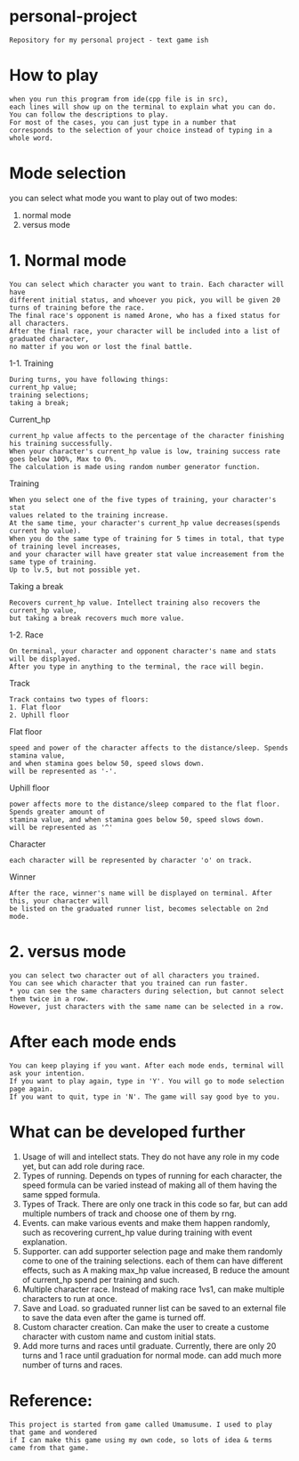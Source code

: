 # personal-project
```
Repository for my personal project - text game ish
```
# How to play
```
when you run this program from ide(cpp file is in src),
each lines will show up on the terminal to explain what you can do.
You can follow the descriptions to play.
For most of the cases, you can just type in a number that
corresponds to the selection of your choice instead of typing in a whole word.
```
# Mode selection
you can select what mode you want to play out of two modes:
1. normal mode
2. versus mode

# 1. Normal mode
```
You can select which character you want to train. Each character will have
different initial status, and whoever you pick, you will be given 20 turns of training before the race.
The final race's opponent is named Arone, who has a fixed status for all characters.
After the final race, your character will be included into a list of graduated character,
no matter if you won or lost the final battle.
```

1-1. Training
```
During turns, you have following things:
current_hp value;
training selections;
taking a break;
```
Current_hp
```
current_hp value affects to the percentage of the character finishing his training successfully.
When your character's current_hp value is low, training success rate goes below 100%, Max to 0%.
The calculation is made using random number generator function.
```

Training
```
When you select one of the five types of training, your character's stat
values related to the training increase.
At the same time, your character's current_hp value decreases(spends current hp value).
When you do the same type of training for 5 times in total, that type of training level increases,
and your character will have greater stat value increasement from the same type of training.
Up to lv.5, but not possible yet.
```

Taking a break
```
Recovers current_hp value. Intellect training also recovers the current_hp value,
but taking a break recovers much more value.
```

1-2. Race
```
On terminal, your character and opponent character's name and stats will be displayed.
After you type in anything to the terminal, the race will begin.
```
Track
```
Track contains two types of floors:
1. Flat floor
2. Uphill floor
```
Flat floor
```
speed and power of the character affects to the distance/sleep. Spends stamina value,
and when stamina goes below 50, speed slows down.
will be represented as '-'.
```
Uphill floor
```
power affects more to the distance/sleep compared to the flat floor. Spends greater amount of
stamina value, and when stamina goes below 50, speed slows down.
will be represented as '^'
```
Character
```
each character will be represented by character 'o' on track. 
```
Winner
```
After the race, winner's name will be displayed on terminal. After this, your character will
be listed on the graduated runner list, becomes selectable on 2nd mode.
```
# 2. versus mode
```
you can select two character out of all characters you trained.
You can see which character that you trained can run faster.
* you can see the same characters during selection, but cannot select them twice in a row.
However, just characters with the same name can be selected in a row.
```
# After each mode ends
```
You can keep playing if you want. After each mode ends, terminal will ask your intention.
If you want to play again, type in 'Y'. You will go to mode selection page again.
If you want to quit, type in 'N'. The game will say good bye to you.
```
# What can be developed further
1. Usage of will and intellect stats. They do not have any role in my code yet, but can add role during race.
2. Types of running. Depends on types of running for each character, the speed formula can be varied instead of making all of them having the same spped formula.
3. Types of Track. There are only one track in this code so far, but can add multiple numbers of track and choose one of them by rng.
4. Events. can make various events and make them happen randomly, such as recovering current_hp value during training with event explanation.
5. Supporter. can add supporter selection page and make them randomly come to one of the training selections. each of them can have different effects, such as A making max_hp value increased, B reduce the amount of current_hp spend per training and such.
6. Multiple character race. Instead of making race 1vs1, can make multiple characters to run at once.
7. Save and Load. so graduated runner list can be saved to an external file to save the data even after the game is turned off.
8. Custom character creation. Can make the user to create a custome character with custom name and custom initial stats.
9. Add more turns and races until graduate. Currently, there are only 20 turns and 1 race until graduation for normal mode. can add much more number of turns and races.


# Reference:
```
This project is started from game called Umamusume. I used to play that game and wondered
if I can make this game using my own code, so lots of idea & terms came from that game.
```
